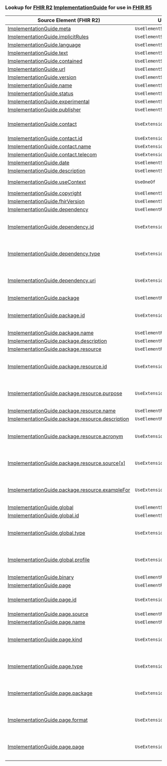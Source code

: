 ### Lookup for [FHIR R2](https://hl7.org/fhir/DSTU2/) [ImplementationGuide](https://hl7.org/fhir/DSTU2/ImplementationGuide.html) for use in [FHIR R5](https://hl7.org/fhir/R5/)

| Source Element (FHIR R2) | Usage | Target |
| -------------- | ----- | ------ |
| [ImplementationGuide.meta](https://hl7.org/fhir/DSTU2/ImplementationGuide.html#resource) | `UseElementSameName` | [ImplementationGuide.meta](https://hl7.org/fhir/R5/ImplementationGuide.html#resource) |
| [ImplementationGuide.implicitRules](https://hl7.org/fhir/DSTU2/ImplementationGuide.html#resource) | `UseElementSameName` | [ImplementationGuide.implicitRules](https://hl7.org/fhir/R5/ImplementationGuide.html#resource) |
| [ImplementationGuide.language](https://hl7.org/fhir/DSTU2/ImplementationGuide.html#resource) | `UseElementSameName` | [ImplementationGuide.language](https://hl7.org/fhir/R5/ImplementationGuide.html#resource) |
| [ImplementationGuide.text](https://hl7.org/fhir/DSTU2/ImplementationGuide.html#resource) | `UseElementSameName` | [ImplementationGuide.text](https://hl7.org/fhir/R5/ImplementationGuide.html#resource) |
| [ImplementationGuide.contained](https://hl7.org/fhir/DSTU2/ImplementationGuide.html#resource) | `UseElementSameName` | [ImplementationGuide.contained](https://hl7.org/fhir/R5/ImplementationGuide.html#resource) |
| [ImplementationGuide.url](https://hl7.org/fhir/DSTU2/ImplementationGuide.html#resource) | `UseElementSameName` | [ImplementationGuide.url](https://hl7.org/fhir/R5/ImplementationGuide.html#resource) |
| [ImplementationGuide.version](https://hl7.org/fhir/DSTU2/ImplementationGuide.html#resource) | `UseElementSameName` | [ImplementationGuide.version](https://hl7.org/fhir/R5/ImplementationGuide.html#resource) |
| [ImplementationGuide.name](https://hl7.org/fhir/DSTU2/ImplementationGuide.html#resource) | `UseElementSameName` | [ImplementationGuide.name](https://hl7.org/fhir/R5/ImplementationGuide.html#resource) |
| [ImplementationGuide.status](https://hl7.org/fhir/DSTU2/ImplementationGuide.html#resource) | `UseElementSameName` | [ImplementationGuide.status](https://hl7.org/fhir/R5/ImplementationGuide.html#resource) |
| [ImplementationGuide.experimental](https://hl7.org/fhir/DSTU2/ImplementationGuide.html#resource) | `UseElementSameName` | [ImplementationGuide.experimental](https://hl7.org/fhir/R5/ImplementationGuide.html#resource) |
| [ImplementationGuide.publisher](https://hl7.org/fhir/DSTU2/ImplementationGuide.html#resource) | `UseElementSameName` | [ImplementationGuide.publisher](https://hl7.org/fhir/R5/ImplementationGuide.html#resource) |
| [ImplementationGuide.contact](https://hl7.org/fhir/DSTU2/ImplementationGuide.html#resource) | `UseExtension` | [http://hl7.org/fhir/1.0/StructureDefinition/extension-ImplementationGuide.contact](StructureDefinition-ext-R2-ImplementationGuide.contact.html) |
| [ImplementationGuide.contact.id](https://hl7.org/fhir/DSTU2/ImplementationGuide.html#resource) | `UseExtensionFromAncestor` | - |
| [ImplementationGuide.contact.name](https://hl7.org/fhir/DSTU2/ImplementationGuide.html#resource) | `UseExtensionFromAncestor` | - |
| [ImplementationGuide.contact.telecom](https://hl7.org/fhir/DSTU2/ImplementationGuide.html#resource) | `UseExtensionFromAncestor` | - |
| [ImplementationGuide.date](https://hl7.org/fhir/DSTU2/ImplementationGuide.html#resource) | `UseElementSameName` | [ImplementationGuide.date](https://hl7.org/fhir/R5/ImplementationGuide.html#resource) |
| [ImplementationGuide.description](https://hl7.org/fhir/DSTU2/ImplementationGuide.html#resource) | `UseElementSameName` | [ImplementationGuide.description](https://hl7.org/fhir/R5/ImplementationGuide.html#resource) |
| [ImplementationGuide.useContext](https://hl7.org/fhir/DSTU2/ImplementationGuide.html#resource) | `UseOneOf` | [ImplementationGuide.useContext](https://hl7.org/fhir/R5/ImplementationGuide.html#resource)<br />[ImplementationGuide.jurisdiction](https://hl7.org/fhir/R5/ImplementationGuide.html#resource) |
| [ImplementationGuide.copyright](https://hl7.org/fhir/DSTU2/ImplementationGuide.html#resource) | `UseElementSameName` | [ImplementationGuide.copyright](https://hl7.org/fhir/R5/ImplementationGuide.html#resource) |
| [ImplementationGuide.fhirVersion](https://hl7.org/fhir/DSTU2/ImplementationGuide.html#resource) | `UseElementSameName` | [ImplementationGuide.fhirVersion](https://hl7.org/fhir/R5/ImplementationGuide.html#resource) |
| [ImplementationGuide.dependency](https://hl7.org/fhir/DSTU2/ImplementationGuide.html#resource) | `UseElementRenamed` | [ImplementationGuide.dependsOn](https://hl7.org/fhir/R5/ImplementationGuide.html#resource) |
| [ImplementationGuide.dependency.id](https://hl7.org/fhir/DSTU2/ImplementationGuide.html#resource) | `UseExtension` | [http://hl7.org/fhir/1.0/StructureDefinition/extension-ImplementationGuide.dependency.id](StructureDefinition-ext-R2-ImplementationGuide.de.id.html) |
| [ImplementationGuide.dependency.type](https://hl7.org/fhir/DSTU2/ImplementationGuide.html#resource) | `UseExtension` | [http://hl7.org/fhir/1.0/StructureDefinition/extension-ImplementationGuide.dependency.type](StructureDefinition-ext-R2-ImplementationGuide.de.type.html) |
| [ImplementationGuide.dependency.uri](https://hl7.org/fhir/DSTU2/ImplementationGuide.html#resource) | `UseExtension` | [http://hl7.org/fhir/1.0/StructureDefinition/extension-ImplementationGuide.dependency.uri](StructureDefinition-ext-R2-ImplementationGuide.de.uri.html) |
| [ImplementationGuide.package](https://hl7.org/fhir/DSTU2/ImplementationGuide.html#resource) | `UseElementRenamed` | [ImplementationGuide.definition.grouping](https://hl7.org/fhir/R5/ImplementationGuide.html#resource) |
| [ImplementationGuide.package.id](https://hl7.org/fhir/DSTU2/ImplementationGuide.html#resource) | `UseExtension` | [http://hl7.org/fhir/1.0/StructureDefinition/extension-ImplementationGuide.package.id](StructureDefinition-ext-R2-ImplementationGuide.pa.id.html) |
| [ImplementationGuide.package.name](https://hl7.org/fhir/DSTU2/ImplementationGuide.html#resource) | `UseElementRenamed` | [ImplementationGuide.definition.grouping.name](https://hl7.org/fhir/R5/ImplementationGuide.html#resource) |
| [ImplementationGuide.package.description](https://hl7.org/fhir/DSTU2/ImplementationGuide.html#resource) | `UseElementRenamed` | [ImplementationGuide.definition.grouping.description](https://hl7.org/fhir/R5/ImplementationGuide.html#resource) |
| [ImplementationGuide.package.resource](https://hl7.org/fhir/DSTU2/ImplementationGuide.html#resource) | `UseElementRenamed` | [ImplementationGuide.definition.resource](https://hl7.org/fhir/R5/ImplementationGuide.html#resource) |
| [ImplementationGuide.package.resource.id](https://hl7.org/fhir/DSTU2/ImplementationGuide.html#resource) | `UseExtension` | [http://hl7.org/fhir/1.0/StructureDefinition/extension-ImplementationGuide.package.resource.id](StructureDefinition-ext-R2-ImplementationGuide.pa.re.id.html) |
| [ImplementationGuide.package.resource.purpose](https://hl7.org/fhir/DSTU2/ImplementationGuide.html#resource) | `UseExtension` | [http://hl7.org/fhir/1.0/StructureDefinition/extension-ImplementationGuide.package.resource.purpose](StructureDefinition-ext-R2-ImplementationGuide.pa.re.purpose.html) |
| [ImplementationGuide.package.resource.name](https://hl7.org/fhir/DSTU2/ImplementationGuide.html#resource) | `UseElementRenamed` | [ImplementationGuide.definition.resource.name](https://hl7.org/fhir/R5/ImplementationGuide.html#resource) |
| [ImplementationGuide.package.resource.description](https://hl7.org/fhir/DSTU2/ImplementationGuide.html#resource) | `UseElementRenamed` | [ImplementationGuide.definition.resource.description](https://hl7.org/fhir/R5/ImplementationGuide.html#resource) |
| [ImplementationGuide.package.resource.acronym](https://hl7.org/fhir/DSTU2/ImplementationGuide.html#resource) | `UseExtension` | [http://hl7.org/fhir/1.0/StructureDefinition/extension-ImplementationGuide.package.resource.acronym](StructureDefinition-ext-R2-ImplementationGuide.pa.re.acronym.html) |
| [ImplementationGuide.package.resource.source[x]](https://hl7.org/fhir/DSTU2/ImplementationGuide.html#resource) | `UseExtension` | [http://hl7.org/fhir/1.0/StructureDefinition/extension-ImplementationGuide.package.resource.source](StructureDefinition-ext-R2-ImplementationGuide.pa.re.source.html) |
| [ImplementationGuide.package.resource.exampleFor](https://hl7.org/fhir/DSTU2/ImplementationGuide.html#resource) | `UseExtension` | [http://hl7.org/fhir/1.0/StructureDefinition/extension-ImplementationGuide.package.resource.exampleFor](StructureDefinition-ext-R2-ImplementationGuide.pa.re.exampleFor.html) |
| [ImplementationGuide.global](https://hl7.org/fhir/DSTU2/ImplementationGuide.html#resource) | `UseElementSameName` | [ImplementationGuide.global](https://hl7.org/fhir/R5/ImplementationGuide.html#resource) |
| [ImplementationGuide.global.id](https://hl7.org/fhir/DSTU2/ImplementationGuide.html#resource) | `UseElementSameName` | [ImplementationGuide.global.id](https://hl7.org/fhir/R5/ImplementationGuide.html#resource) |
| [ImplementationGuide.global.type](https://hl7.org/fhir/DSTU2/ImplementationGuide.html#resource) | `UseExtension` | [http://hl7.org/fhir/1.0/StructureDefinition/extension-ImplementationGuide.global.type](StructureDefinition-ext-R2-ImplementationGuide.gl.type.html) |
| [ImplementationGuide.global.profile](https://hl7.org/fhir/DSTU2/ImplementationGuide.html#resource) | `UseExtension` | [http://hl7.org/fhir/1.0/StructureDefinition/extension-ImplementationGuide.global.profile](StructureDefinition-ext-R2-ImplementationGuide.gl.profile.html) |
| [ImplementationGuide.binary](https://hl7.org/fhir/DSTU2/ImplementationGuide.html#resource) | `UseElementRenamed` | [ImplementationGuide.manifest.other](https://hl7.org/fhir/R5/ImplementationGuide.html#resource) |
| [ImplementationGuide.page](https://hl7.org/fhir/DSTU2/ImplementationGuide.html#resource) | `UseElementRenamed` | [ImplementationGuide.manifest.page](https://hl7.org/fhir/R5/ImplementationGuide.html#resource) |
| [ImplementationGuide.page.id](https://hl7.org/fhir/DSTU2/ImplementationGuide.html#resource) | `UseExtension` | [http://hl7.org/fhir/1.0/StructureDefinition/extension-ImplementationGuide.page.id](StructureDefinition-ext-R2-ImplementationGuide.pa.id.html) |
| [ImplementationGuide.page.source](https://hl7.org/fhir/DSTU2/ImplementationGuide.html#resource) | `UseElementRenamed` | [ImplementationGuide.manifest.page.name](https://hl7.org/fhir/R5/ImplementationGuide.html#resource) |
| [ImplementationGuide.page.name](https://hl7.org/fhir/DSTU2/ImplementationGuide.html#resource) | `UseElementRenamed` | [ImplementationGuide.manifest.page.title](https://hl7.org/fhir/R5/ImplementationGuide.html#resource) |
| [ImplementationGuide.page.kind](https://hl7.org/fhir/DSTU2/ImplementationGuide.html#resource) | `UseExtension` | [http://hl7.org/fhir/1.0/StructureDefinition/extension-ImplementationGuide.page.kind](StructureDefinition-ext-R2-ImplementationGuide.pa.kind.html) |
| [ImplementationGuide.page.type](https://hl7.org/fhir/DSTU2/ImplementationGuide.html#resource) | `UseExtension` | [http://hl7.org/fhir/1.0/StructureDefinition/extension-ImplementationGuide.page.type](StructureDefinition-ext-R2-ImplementationGuide.pa.type.html) |
| [ImplementationGuide.page.package](https://hl7.org/fhir/DSTU2/ImplementationGuide.html#resource) | `UseExtension` | [http://hl7.org/fhir/1.0/StructureDefinition/extension-ImplementationGuide.page.package](StructureDefinition-ext-R2-ImplementationGuide.pa.package.html) |
| [ImplementationGuide.page.format](https://hl7.org/fhir/DSTU2/ImplementationGuide.html#resource) | `UseExtension` | [http://hl7.org/fhir/1.0/StructureDefinition/extension-ImplementationGuide.page.format](StructureDefinition-ext-R2-ImplementationGuide.pa.format.html) |
| [ImplementationGuide.page.page](https://hl7.org/fhir/DSTU2/ImplementationGuide.html#resource) | `UseExtension` | [http://hl7.org/fhir/1.0/StructureDefinition/extension-ImplementationGuide.page.page](StructureDefinition-ext-R2-ImplementationGuide.pa.page.html) |
